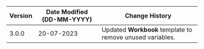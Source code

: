 | **Version** | **Date Modified (DD-MM-YYYY)** | **Change History**   |
|-------------|--------------------------------|----------------------|
| 3.0.0       | 20-07-2023                     | Updated **Workbook** template to remove unused variables.     | 
